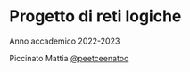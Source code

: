 # Progetto di reti logiche

Anno accademico 2022-2023<br>

Piccinato Mattia [@peetceenatoo](https://github.com/peetceenatoo)
